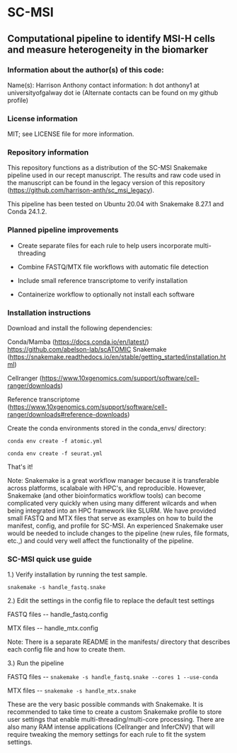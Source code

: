 # SC-MSI
## Computational pipeline to identify MSI-H cells and measure heterogeneity in the biomarker

### Information about the author(s) of this code:
Name(s): Harrison Anthony 
contact information: h dot anthony1 at universityofgalway dot ie
(Alternate contacts can be found on my github profile)

### License information
MIT; see LICENSE file for more information.

### Repository information

This repository functions as a distribution of the SC-MSI Snakemake pipeline used in our recept manuscript. The results and raw code used in the manuscript can be found in the legacy version of this
repository (https://github.com/harrison-anth/sc_msi_legacy).

This pipeline has been tested on Ubuntu 20.04 with Snakemake 8.27.1 and Conda 24.1.2.

### Planned pipeline improvements

* Create separate files for each rule to help users incorporate multi-threading

* Combine FASTQ/MTX file workflows with automatic file detection

* Include small reference transcriptome to verify installation

* Containerize workflow to optionally not install each software

### Installation instructions

Download and install the following dependencies: 

Conda/Mamba (https://docs.conda.io/en/latest/)
https://github.com/abelson-lab/scATOMIC
Snakemake (https://snakemake.readthedocs.io/en/stable/getting_started/installation.html)

Cellranger (https://www.10xgenomics.com/support/software/cell-ranger/downloads)

Reference transcriptome (https://www.10xgenomics.com/support/software/cell-ranger/downloads#reference-downloads)

Create the conda environments stored in the conda_envs/ directory:

```conda env create -f atomic.yml```

```conda env create -f seurat.yml```


That's it!

Note: Snakemake is a great workflow manager because it is transferable across platforms, scalabale with HPC's, and reproducible. However, Snakemake 
(and other bioinformatics workflow tools) can become complicated very quickly when using many different wilcards 
and when being integrated into an HPC framework like SLURM. We have provided small FASTQ and MTX files that serve as examples on how to build the
manifest, config, and profile for SC-MSI. An experienced Snakemake user would be needed to include changes to the pipeline (new rules, file formats, etc.,) 
and could very well affect the functionality of the pipeline. 

### SC-MSI quick use guide

1.) Verify installation by running the test sample. 

``` snakemake -s handle_fastq.snake ```

2.) Edit the settings in the config file to replace the default test settings

FASTQ files -- handle_fastq.config

MTX files -- handle_mtx.config

Note: There is a separate README in the manifests/ directory that describes each config file and how to create them. 

3.) Run the pipeline

FASTQ files -- ``` snakemake -s handle_fastq.snake --cores 1 --use-conda ```

MTX files -- ``` snakemake -s handle_mtx.snake ```

These are the very basic possible commands with Snakemake. It is recommended to take time to create a custom Snakemake profile to 
store user settings that enable multi-threading/multi-core processing. There are also many RAM intense applications (Cellranger and InferCNV) 
that will require tweaking the memory settings for each rule to fit the system settings.
